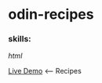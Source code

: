 # odin-recipes

### skills:
_html_


<a href="https://alexei-t1.github.io/Alexei-T1/" rel="nofollow">Live Demo</a>  <-- Recipes